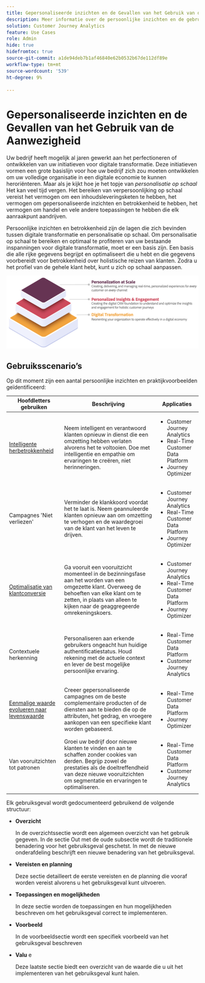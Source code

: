 ```yaml
---
title: Gepersonaliseerde inzichten en de Gevallen van het Gebruik van de Aanwezigheid
description: Meer informatie over de persoonlijke inzichten en de gebruikszaak van de service
solution: Customer Journey Analytics
feature: Use Cases
role: Admin
hide: true
hidefromtoc: true
source-git-commit: a1de94deb7b1af46840e62b0532b67de112df89e
workflow-type: tm+mt
source-wordcount: '539'
ht-degree: 9%

---
```



# Gepersonaliseerde inzichten en de Gevallen van het Gebruik van de Aanwezigheid

Uw bedrijf heeft mogelijk al jaren gewerkt aan het perfectioneren of ontwikkelen van uw initiatieven voor digitale transformatie. Deze initiatieven vormen een grote basislijn voor hoe uw bedrijf zich zou moeten ontwikkelen om uw volledige organisatie in een digitale economie te kunnen heroriënteren. Maar als je kijkt hoe je het topje van *personalisatie op schaal* Het kan veel tijd vergen. Het bereiken van verpersoonlijking op schaal vereist het vermogen om een inhoudsleveringsketen te hebben, het vermogen om gepersonaliseerde inzichten en betrokkenheid te hebben, het vermogen om handel en vele andere toepassingen te hebben die elk aanraakpunt aandrijven.

Persoonlijke inzichten en betrokkenheid zijn de lagen die zich bevinden tussen digitale transformatie en personalisatie op schaal. Om personalisatie op schaal te bereiken en optimaal te profiteren van uw bestaande inspanningen voor digitale transformatie, moet er een basis zijn. Een basis die alle rijke gegevens begrijpt en optimaliseert die u hebt en die gegevens voorbereidt voor betrokkenheid over holistische reizen van klanten. Zodra u het profiel van de gehele klant hebt, kunt u zich op schaal aanpassen.

![PIE](assets/pie.png)

## Gebruiksscenario’s

Op dit moment zijn een aantal persoonlijke inzichten en praktijkvoorbeelden geïdentificeerd:

| Hoofdletters gebruiken | Beschrijving | Applicaties |
|---|---|---|
| [Intelligente herbetrokkenheid](https://experienceleague.adobe.com/en/docs/experience-platform/rtcdp/use-cases/personalization-insights-engagement/intelligent-re-engagement) | Neem intelligent en verantwoord klanten opnieuw in dienst die een omzetting hebben verlaten alvorens het te voltooien. Doe met intelligentie en empathie om ervaringen te creëren, niet herinneringen. | <ul><li>Customer Journey Analytics</li><li>Real-Time Customer Data Platform</li><li>Journey Optimizer</li></ul> |
| Campagnes &#39;Niet verliezen&#39; | Verminder de klankkoord voordat het te laat is. Neem geannuleerde klanten opnieuw aan om omzetting te verhogen en de waardegroei van de klant van het leven te drijven. | <ul><li>Customer Journey Analytics</li><li>Real-Time Customer Data Platform</li><li>Journey Optimizer</li></ul> |
| [Optimalisatie van klantconversie](customer-conversion-optimization.md) | Ga vooruit een vooruitzicht momenteel in de bezinningsfase aan het worden van een omgezette klant. Overweeg de behoeften van elke klant om te zetten, in plaats van alleen te kijken naar de geaggregeerde omrekeningskoers. | <ul><li>Customer Journey Analytics</li><li>Real-Time Customer Data Platform</li><li>Journey Optimizer</li></ul> |
| Contextuele herkenning | Personaliseren aan erkende gebruikers ongeacht hun huidige authentificatiestatus. Houd rekening met de actuele context en lever de best mogelijke persoonlijke ervaring. | <ul><li>Real-Time Customer Data Platform</li><li>Customer Journey Analytics</li></ul> |
| [Eenmalige waarde evolueren naar levenswaarde](https://experienceleague.adobe.com/en/docs/experience-platform/rtcdp/use-cases/personalization-insights-engagement/evolve-one-time-value-to-lifetime-value) | Creeer gepersonaliseerde campagnes om de beste complementaire producten of de diensten aan te bieden die op de attributen, het gedrag, en vroegere aankopen van een specifieke klant worden gebaseerd. | <ul><li>Real-Time Customer Data Platform</li><li>Journey Optimizer</li></ul> |
| Van vooruitzichten tot patronen | Groei uw bedrijf door nieuwe klanten te vinden en aan te schaffen zonder cookies van derden. Begrijp zowel de prestaties als de doeltreffendheid van deze nieuwe vooruitzichten om segmentatie en ervaringen te optimaliseren. | <ul><li>Real-Time Customer Data Platform</li><li>Customer Journey Analytics</li></ul> |


Elk gebruiksgeval wordt gedocumenteerd gebruikend de volgende structuur:

- **Overzicht**

  In de overzichtssectie wordt een algemeen overzicht van het gebruik gegeven. In de sectie Out met de oude subsectie wordt de traditionele benadering voor het gebruiksgeval geschetst. In met de nieuwe onderafdeling beschrijft een nieuwe benadering van het gebruiksgeval.

- **Vereisten en planning**

  Deze sectie detailleert de eerste vereisten en de planning die vooraf worden vereist alvorens u het gebruiksgeval kunt uitvoeren.

- **Toepassingen en mogelijkheden**

  In deze sectie worden de toepassingen en hun mogelijkheden beschreven om het gebruiksgeval correct te implementeren.

- **Voorbeeld**

  In de voorbeeldsectie wordt een specifiek voorbeeld van het gebruiksgeval beschreven

- **Valu** e

  Deze laatste sectie biedt een overzicht van de waarde die u uit het implementeren van het gebruiksgeval kunt halen.
